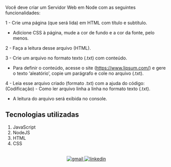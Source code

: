 Você deve criar um Servidor Web em Node com as seguintes funcionalidades:

1 - Crie uma página (que será lida) em HTML com título e subtítulo.
  - Adicione CSS à página, mude a cor de fundo e a cor da fonte, pelo menos.

2 - Faça a leitura desse arquivo (HTML).

3 - Crie um arquivo no formato texto (.txt) com conteúdo.

- Para definir o conteúdo, acesse o site (https://www.lipsum.com/) e gere o texto ‘aleatório’, copie um parágrafo e cole no arquivo (.txt).

4 - Leia esse arquivo criado (formato .txt) com a ajuda do código: (Codificação) - Como ler arquivo linha a linha no formato texto (.txt).
 - A leitura do arquivo será exibida no console.

## Tecnologias utilizadas  

1. JavaScript 
2. NodeJS
3. HTML
4. CSS

<br>

<div align=center>

  <a href="mailto:gabril.dev@gmail.com" >
    <img src="https://img.shields.io/badge/gabril.dev@gmail.com-D14836?style=for-the-badge&logo=gmail&logoColor=white" alt="gmail">
  </a>
  
   <a href="https://www.linkedin.com/in/gabrielmorozini/">
    <img src="https://img.shields.io/badge/linkedin.com/in/gabrielmorozini/-0077B5?style=for-the-badge&logo=linkedin&logoColor=white" alt="linkedin">
  </a>  

</div>